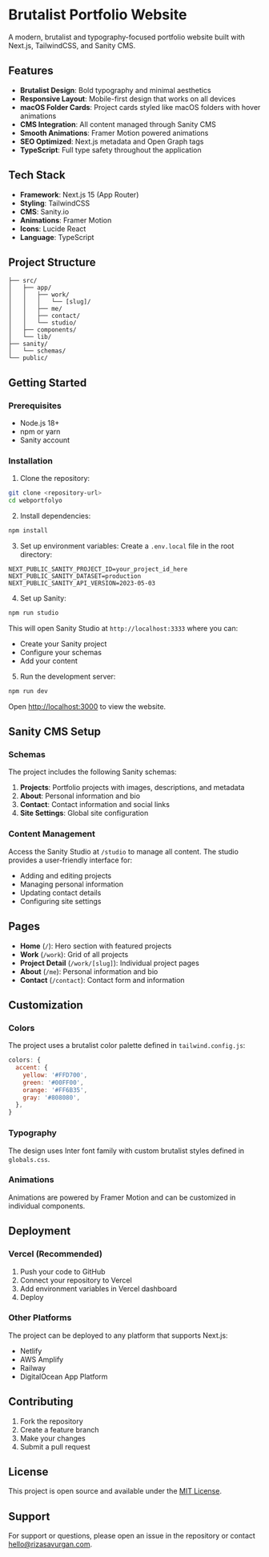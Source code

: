 # Brutalist Portfolio Website

A modern, brutalist and typography-focused portfolio website built with Next.js, TailwindCSS, and Sanity CMS.

## Features

- **Brutalist Design**: Bold typography and minimal aesthetics
- **Responsive Layout**: Mobile-first design that works on all devices
- **macOS Folder Cards**: Project cards styled like macOS folders with hover animations
- **CMS Integration**: All content managed through Sanity CMS
- **Smooth Animations**: Framer Motion powered animations
- **SEO Optimized**: Next.js metadata and Open Graph tags
- **TypeScript**: Full type safety throughout the application

## Tech Stack

- **Framework**: Next.js 15 (App Router)
- **Styling**: TailwindCSS
- **CMS**: Sanity.io
- **Animations**: Framer Motion
- **Icons**: Lucide React
- **Language**: TypeScript

## Project Structure

```
├── src/
│   ├── app/
│   │   ├── work/
│   │   │   └── [slug]/
│   │   ├── me/
│   │   ├── contact/
│   │   └── studio/
│   ├── components/
│   └── lib/
├── sanity/
│   └── schemas/
└── public/
```

## Getting Started

### Prerequisites

- Node.js 18+ 
- npm or yarn
- Sanity account

### Installation

1. Clone the repository:
```bash
git clone <repository-url>
cd webportfolyo
```

2. Install dependencies:
```bash
npm install
```

3. Set up environment variables:
Create a `.env.local` file in the root directory:
```env
NEXT_PUBLIC_SANITY_PROJECT_ID=your_project_id_here
NEXT_PUBLIC_SANITY_DATASET=production
NEXT_PUBLIC_SANITY_API_VERSION=2023-05-03
```

4. Set up Sanity:
```bash
npm run studio
```
This will open Sanity Studio at `http://localhost:3333` where you can:
- Create your Sanity project
- Configure your schemas
- Add your content

5. Run the development server:
```bash
npm run dev
```

Open [http://localhost:3000](http://localhost:3000) to view the website.

## Sanity CMS Setup

### Schemas

The project includes the following Sanity schemas:

1. **Projects**: Portfolio projects with images, descriptions, and metadata
2. **About**: Personal information and bio
3. **Contact**: Contact information and social links
4. **Site Settings**: Global site configuration

### Content Management

Access the Sanity Studio at `/studio` to manage all content. The studio provides a user-friendly interface for:

- Adding and editing projects
- Managing personal information
- Updating contact details
- Configuring site settings

## Pages

- **Home** (`/`): Hero section with featured projects
- **Work** (`/work`): Grid of all projects
- **Project Detail** (`/work/[slug]`): Individual project pages
- **About** (`/me`): Personal information and bio
- **Contact** (`/contact`): Contact form and information

## Customization

### Colors

The project uses a brutalist color palette defined in `tailwind.config.js`:

```javascript
colors: {
  accent: {
    yellow: '#FFD700',
    green: '#00FF00',
    orange: '#FF6B35',
    gray: '#808080',
  },
}
```

### Typography

The design uses Inter font family with custom brutalist styles defined in `globals.css`.

### Animations

Animations are powered by Framer Motion and can be customized in individual components.

## Deployment

### Vercel (Recommended)

1. Push your code to GitHub
2. Connect your repository to Vercel
3. Add environment variables in Vercel dashboard
4. Deploy

### Other Platforms

The project can be deployed to any platform that supports Next.js:

- Netlify
- AWS Amplify
- Railway
- DigitalOcean App Platform

## Contributing

1. Fork the repository
2. Create a feature branch
3. Make your changes
4. Submit a pull request

## License

This project is open source and available under the [MIT License](LICENSE).

## Support

For support or questions, please open an issue in the repository or contact [hello@rizasavurgan.com](mailto:hello@rizasavurgan.com).
